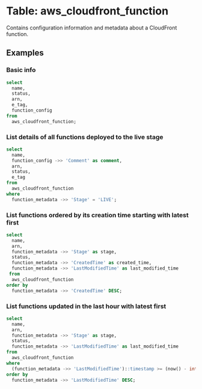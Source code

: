 # Table: aws_cloudfront_function

Contains configuration information and metadata about a CloudFront function.

## Examples

### Basic info

```sql
select
  name,
  status,
  arn,
  e_tag,
  function_config
from
  aws_cloudfront_function;
```

### List details of all functions deployed to the live stage

```sql
select
  name,
  function_config ->> 'Comment' as comment,
  arn,
  status,
  e_tag
from
  aws_cloudfront_function
where
  function_metadata ->> 'Stage' = 'LIVE';
```

### List functions ordered by its creation time starting with latest first

```sql
select
  name,
  arn,
  function_metadata ->> 'Stage' as stage,
  status,
  function_metadata ->> 'CreatedTime' as created_time,
  function_metadata ->> 'LastModifiedTime' as last_modified_time
 from
  aws_cloudfront_function
order by
  function_metadata ->> 'CreatedTime' DESC;
```

### List functions updated in the last hour with latest first

```sql
select
  name,
  arn,
  function_metadata ->> 'Stage' as stage,
  status,
  function_metadata ->> 'LastModifiedTime' as last_modified_time
from
  aws_cloudfront_function
where
  (function_metadata ->> 'LastModifiedTime')::timestamp >= (now() - interval '1' hour)
order by
  function_metadata ->> 'LastModifiedTime' DESC;
```
